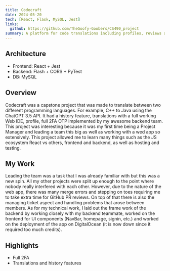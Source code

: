 ```yaml
---
title: Codecraft
date: 2024-05-20
tech: [React, Flask, MySQL, Jest]
links:
  github: https://github.com/TheGoofy-Goobers/CS490_project
summary: A platform for code translations including profiles, reviews and history.
---
```


## Architecture
- Frontend: React + Jest
- Backend: Flash + CORS + PyTest
- DB: MySQL

## Overview
Codecraft was a capstone project that was made to translate between two different programming languages. For example, C++ to Java using the ChatGPT 3.5 API. It had a history feature, translations with a full working Web IDE, profile, full 2FA OTP implemented by my awesome backend team. This project was interesting because it was my first time being a Project Manager and leading a team this big as well as working with a wed app so extensively. This project allowed me to learn many things such as the JS ecosystem React vs others, frontend and backend, as well as hosting and testing. 

## My Work
Leading the team was a task that I was already familiar with but this was a new spin. All my other projects were split up enough to the point where nobody really interfered with each other. However, due to the nature of the web app, there was many merge errors and stepping on toes requiring me to take extra time for GitHub PR reviews. On top of that there is also the managing ticket aspect and handling problems that arose between members. As for my technical work, I laid out the frame work of the backend by working closely with my backend teammate, worked on the frontend for UI components (NavBar, homepage, signin, etc.) and worked on the deployment of the app on DigitalOcean (it is now down since it required too much credits). 

## Highlights
- Full 2FA
- Translations and history features